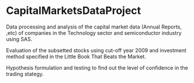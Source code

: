 # CapitalMarketsDataProject
Data processing and analysis of the capital market data (Annual Reports, ,etc) of companies in the Technology sector and semiconductor industry using SAS.

Evaluation of the subsetted stocks using cut-off year 2009 and investment method specified in the Little Book That Beats the Market.

Hypothesis formulation and testing to find out the level of confidence in the trading stategy.
